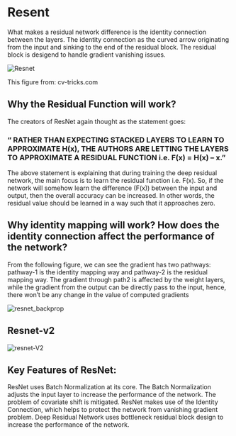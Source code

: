 # Resent

What makes a residual network difference is the identity connection between the layers. The identity connection as the curved arrow originating from the input and sinking to the end of the residual block. The residual block is desigend to handle gradient vanishing issues.

![Resnet](https://user-images.githubusercontent.com/89954165/193473220-1d36f549-a6a0-4b9f-bcc3-fc4b4d61cf53.PNG)

This figure from: cv-tricks.com


## Why the Residual Function will work? 
The creators of ResNet again thought as the statement goes:

### “ RATHER THAN EXPECTING STACKED LAYERS TO LEARN TO APPROXIMATE **H(x)**, THE AUTHORS ARE LETTING THE LAYERS TO APPROXIMATE A RESIDUAL FUNCTION i.e. **F(x) = H(x) – x**.”

The above statement is explaining that during training the deep residual network, the main focus is to learn the residual function i.e. F(x). So, if the network will somehow learn the difference (F(x)) between the input and output, then the overall accuracy can be increased. In other words, the residual value should be learned in a way such that it approaches zero.


## Why identity mapping will work? How does the identity connection affect the performance of the network?

From the following figure, we can see the gradient has two pathways: pathway-1 is the identity mapping way and pathway-2 is the residual mapping way. The gradient through path2 is affected by the weight layers, while the gradient from the output can be directly pass to the input, hence, there won’t be any change in the value of computed gradients


![resnet_backprop](https://user-images.githubusercontent.com/89954165/193473858-3d1d8c58-16e2-4a0a-b028-e8aef3dbe26b.PNG)



## Resnet-v2

![resnet-V2](https://user-images.githubusercontent.com/89954165/193474463-c885a95f-bbca-4737-bddc-43aca78c010e.PNG)


## Key Features of ResNet:

ResNet uses Batch Normalization at its core. The Batch Normalization adjusts the input layer to increase the performance of the network. The problem of covariate shift is mitigated.
ResNet makes use of the Identity Connection, which helps to protect the network from vanishing gradient problem.
Deep Residual Network uses bottleneck residual block design to increase the performance of the network.



